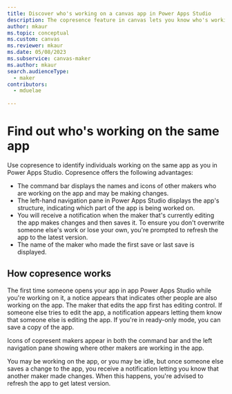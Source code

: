 ```yaml
---
title: Discover who's working on a canvas app in Power Apps Studio
description: The copresence feature in canvas lets you know who's working on the app.
author: mkaur
ms.topic: conceptual
ms.custom: canvas
ms.reviewer: mkaur
ms.date: 05/08/2023
ms.subservice: canvas-maker
ms.author: mkaur
search.audienceType: 
  - maker
contributors:
  - mduelae
  
---
```


# Find out who's working on the same app

Use copresence to identify individuals working on the same app as you in Power Apps Studio. Copresence offers the following advantages:

- The command bar displays the names and icons of other makers who are working on the app and may be making changes. 
- The left-hand navigation pane in Power Apps Studio displays the app's structure, indicating which part of the app is being worked on. 
- You will receive a notification when the maker that's currently editing the app makes changes and then saves it. To ensure you don't overwrite someone else's work or lose your own, you're prompted to refresh the app to the  latest version. 
- The name of the maker who made the first save or last save is displayed. 

## How copresence works

The first time someone opens your app in app Power Apps Studio while you're working on it, a notice appears that indicates other people are also working on the app. The maker that edits the app first has editing control. If someone else tries to edit the app, a notification appears letting them know that someone else is editing the app. If you're in ready-only mode, you can save a copy of the app.

Icons of copresent makers appear in both the command bar and the left navigation pane showing where other makers are working in the app.

You may be working on the app, or you may be idle, but once someone else saves a change to the app, you receive a notification letting you know that another maker made changes. When this happens, you're advised to refresh the app to get latest version.
